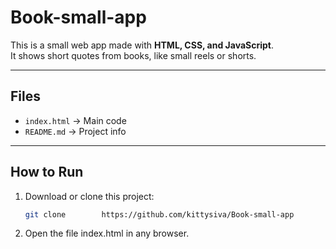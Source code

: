 # Book-small-app
This is a small web app made with **HTML, CSS, and JavaScript**.  
It shows short quotes from books, like small reels or shorts.    

---

## Files
- `index.html` → Main code  
- `README.md` → Project info  

---

## How to Run
1. Download or clone this project:
   ```bash
   git clone        https://github.com/kittysiva/Book-small-app
2. Open the file index.html in any browser.
